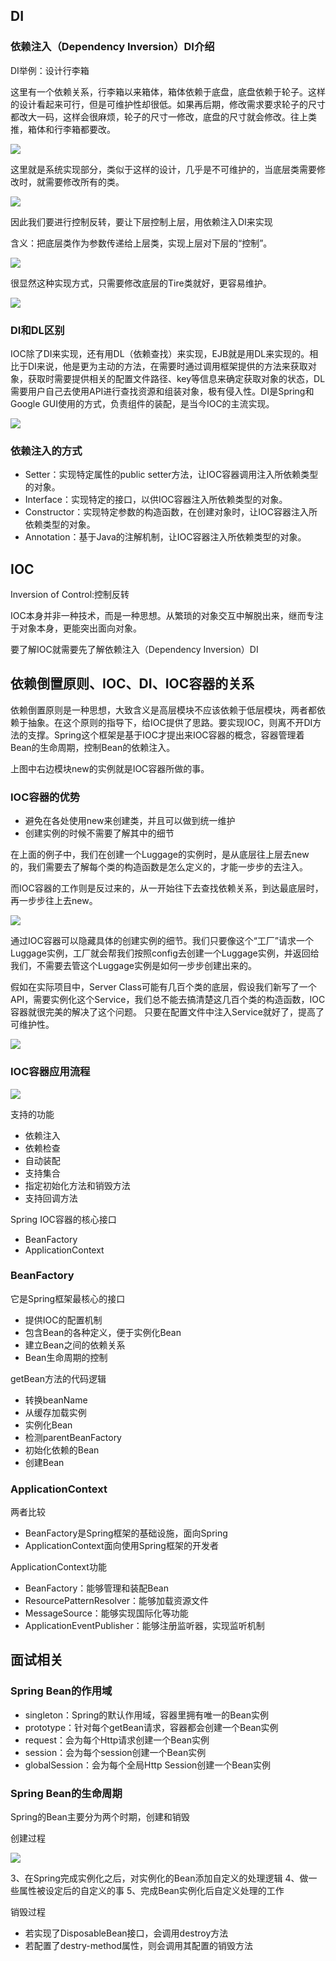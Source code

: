 ## DI

### 依赖注入（Dependency Inversion）DI介绍

DI举例：设计行李箱

这里有一个依赖关系，行李箱以来箱体，箱体依赖于底盘，底盘依赖于轮子。这样的设计看起来可行，但是可维护性却很低。如果再后期，修改需求要求轮子的尺寸都改大一码，这样会很麻烦，轮子的尺寸一修改，底盘的尺寸就会修改。往上类推，箱体和行李箱都要改。

![](https://raw.githubusercontent.com/wfc1994/Figurebed/master/img/20190918142352.png)

这里就是系统实现部分，类似于这样的设计，几乎是不可维护的，当底层类需要修改时，就需要修改所有的类。

![](https://raw.githubusercontent.com/wfc1994/Figurebed/master/img/20190918143321.png)

因此我们要进行控制反转，要让下层控制上层，用依赖注入DI来实现

含义：把底层类作为参数传递给上层类，实现上层对下层的“控制”。

![](https://raw.githubusercontent.com/wfc1994/Figurebed/master/img/20190918184745.png)

很显然这种实现方式，只需要修改底层的Tire类就好，更容易维护。

![](https://raw.githubusercontent.com/wfc1994/Figurebed/master/img/20190918190229.png)

### DI和DL区别

IOC除了DI来实现，还有用DL（依赖查找）来实现，EJB就是用DL来实现的。相比于DI来说，他是更为主动的方法，在需要时通过调用框架提供的方法来获取对象，获取时需要提供相关的配置文件路径、key等信息来确定获取对象的状态，DL需要用户自己去使用API进行查找资源和组装对象，极有侵入性。DI是Spring和Google GUI使用的方式，负责组件的装配，是当今IOC的主流实现。

![](https://raw.githubusercontent.com/wfc1994/Figurebed/master/img/20190918190724.png)

### 依赖注入的方式

- Setter：实现特定属性的public setter方法，让IOC容器调用注入所依赖类型的对象。
- Interface：实现特定的接口，以供IOC容器注入所依赖类型的对象。
- Constructor：实现特定参数的构造函数，在创建对象时，让IOC容器注入所依赖类型的对象。
- Annotation：基于Java的注解机制，让IOC容器注入所依赖类型的对象。

## IOC

Inversion of Control:控制反转

IOC本身并非一种技术，而是一种思想。从繁琐的对象交互中解脱出来，继而专注于对象本身，更能突出面向对象。

要了解IOC就需要先了解依赖注入（Dependency Inversion）DI

## 依赖倒置原则、IOC、DI、IOC容器的关系

依赖倒置原则是一种思想，大致含义是高层模块不应该依赖于低层模块，两者都依赖于抽象。在这个原则的指导下，给IOC提供了思路。要实现IOC，则离不开DI方法的支撑。Spring这个框架是基于IOC才提出来IOC容器的概念，容器管理着Bean的生命周期，控制Bean的依赖注入。

上图中右边模块new的实例就是IOC容器所做的事。

### IOC容器的优势

- 避免在各处使用new来创建类，并且可以做到统一维护
- 创建实例的时候不需要了解其中的细节

在上面的例子中，我们在创建一个Luggage的实例时，是从底层往上层去new的，我们需要去了解每个类的构造函数是怎么定义的，才能一步步的去注入。

而IOC容器的工作则是反过来的，从一开始往下去查找依赖关系，到达最底层时，再一步步往上去new。

![](https://raw.githubusercontent.com/wfc1994/Figurebed/master/img/20190919082302.png)

通过IOC容器可以隐藏具体的创建实例的细节。我们只要像这个“工厂”请求一个Luggage实例，工厂就会帮我们按照config去创建一个Luggage实例，并返回给我们，不需要去管这个Luggage实例是如何一步步创建出来的。

假如在实际项目中，Server Class可能有几百个类的底层，假设我们新写了一个API，需要实例化这个Service，我们总不能去搞清楚这几百个类的构造函数，IOC容器就很完美的解决了这个问题。 只要在配置文件中注入Service就好了，提高了可维护性。

![](https://raw.githubusercontent.com/wfc1994/Figurebed/master/img/20190919082804.png)


### IOC容器应用流程

![](https://raw.githubusercontent.com/wfc1994/Figurebed/master/img/20190919090807.png)

支持的功能

- 依赖注入
- 依赖检查
- 自动装配
- 支持集合
- 指定初始化方法和销毁方法
- 支持回调方法


Spring IOC容器的核心接口

- BeanFactory
- ApplicationContext

### BeanFactory

它是Spring框架最核心的接口

- 提供IOC的配置机制
- 包含Bean的各种定义，便于实例化Bean
- 建立Bean之间的依赖关系
- Bean生命周期的控制

getBean方法的代码逻辑

- 转换beanName
- 从缓存加载实例
- 实例化Bean
- 检测parentBeanFactory
- 初始化依赖的Bean
- 创建Bean

### ApplicationContext

两者比较

- BeanFactory是Spring框架的基础设施，面向Spring
- ApplicationContext面向使用Spring框架的开发者

ApplicationContext功能

- BeanFactory：能够管理和装配Bean
- ResourcePatternResolver：能够加载资源文件
- MessageSource：能够实现国际化等功能
- ApplicationEventPublisher：能够注册监听器，实现监听机制


## 面试相关

### Spring Bean的作用域

- singleton：Spring的默认作用域，容器里拥有唯一的Bean实例
- prototype：针对每个getBean请求，容器都会创建一个Bean实例
- request：会为每个Http请求创建一个Bean实例
- session：会为每个session创建一个Bean实例
- globalSession：会为每个全局Http Session创建一个Bean实例

### Spring Bean的生命周期

Spring的Bean主要分为两个时期，创建和销毁

创建过程

![](https://raw.githubusercontent.com/wfc1994/Figurebed/master/img/20190919102854.png)

3、在Spring完成实例化之后，对实例化的Bean添加自定义的处理逻辑
4、做一些属性被设定后的自定义的事
5、完成Bean实例化后自定义处理的工作

销毁过程

- 若实现了DisposableBean接口，会调用destroy方法
- 若配置了destry-method属性，则会调用其配置的销毁方法
